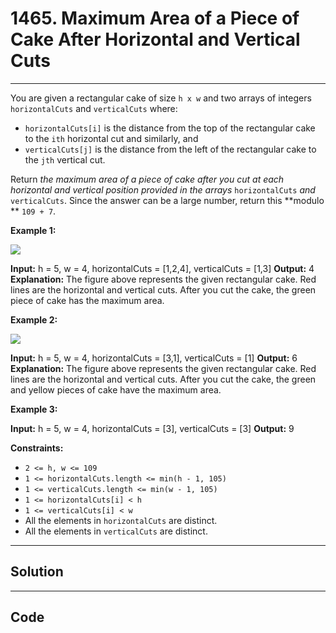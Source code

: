 # 1465. Maximum Area of a Piece of Cake After Horizontal and Vertical Cuts

---

You are given a rectangular cake of size `h x w` and two arrays of integers `horizontalCuts` and `verticalCuts` where:

  * `horizontalCuts[i]` is the distance from the top of the rectangular cake to the `ith` horizontal cut and similarly, and
  * `verticalCuts[j]` is the distance from the left of the rectangular cake to the `jth` vertical cut.



Return _the maximum area of a piece of cake after you cut at each horizontal and vertical position provided in the arrays_ `horizontalCuts` _and_ `verticalCuts`. Since the answer can be a large number, return this **modulo ** `109 + 7`.

 

**Example 1:**

![](https://assets.leetcode.com/uploads/2020/05/14/leetcode_max_area_2.png)


**Input:** h = 5, w = 4, horizontalCuts = [1,2,4], verticalCuts = [1,3]
**Output:** 4 
**Explanation:** The figure above represents the given rectangular cake. Red lines are the horizontal and vertical cuts. After you cut the cake, the green piece of cake has the maximum area.


**Example 2:**

![](https://assets.leetcode.com/uploads/2020/05/14/leetcode_max_area_3.png)


**Input:** h = 5, w = 4, horizontalCuts = [3,1], verticalCuts = [1]
**Output:** 6
**Explanation:** The figure above represents the given rectangular cake. Red lines are the horizontal and vertical cuts. After you cut the cake, the green and yellow pieces of cake have the maximum area.


**Example 3:**


**Input:** h = 5, w = 4, horizontalCuts = [3], verticalCuts = [3]
**Output:** 9


 

**Constraints:**

  * `2 <= h, w <= 109`
  * `1 <= horizontalCuts.length <= min(h - 1, 105)`
  * `1 <= verticalCuts.length <= min(w - 1, 105)`
  * `1 <= horizontalCuts[i] < h`
  * `1 <= verticalCuts[i] < w`
  * All the elements in `horizontalCuts` are distinct.
  * All the elements in `verticalCuts` are distinct.

---

## Solution



---

## Code
```python


```